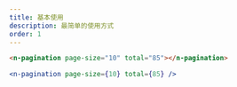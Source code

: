```yaml
---
title: 基本使用
description: 最简单的使用方式
order: 1
---
```


```html
<n-pagination page-size="10" total="85"></n-pagination>
```

```jsx
<n-pagination page-size={10} total={85} />
```
